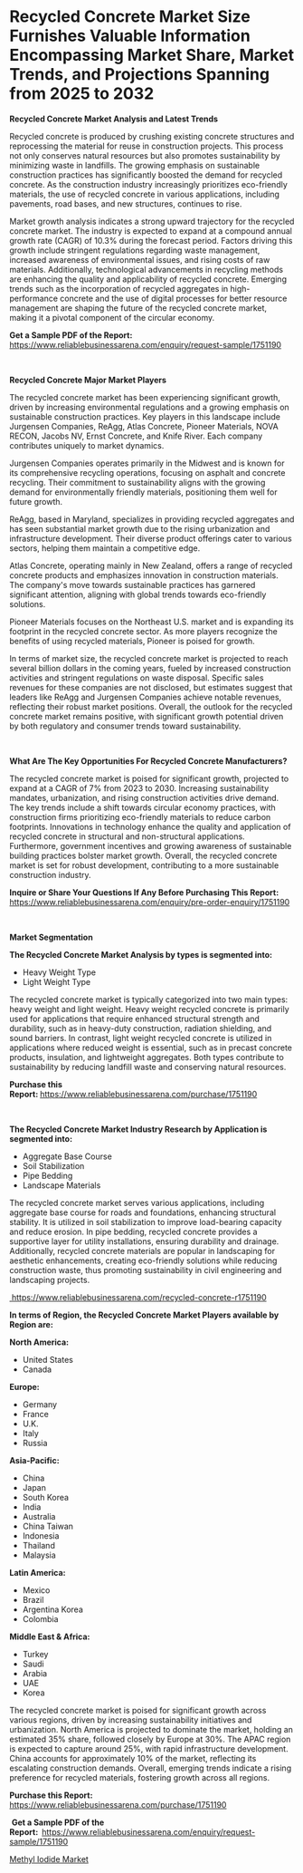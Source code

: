 <p><h1>Recycled Concrete Market Size Furnishes Valuable Information Encompassing Market Share, Market Trends, and Projections Spanning from 2025 to 2032</h1></p><p><strong>Recycled Concrete Market Analysis and Latest Trends</strong></p>
<p><p>Recycled concrete is produced by crushing existing concrete structures and reprocessing the material for reuse in construction projects. This process not only conserves natural resources but also promotes sustainability by minimizing waste in landfills. The growing emphasis on sustainable construction practices has significantly boosted the demand for recycled concrete. As the construction industry increasingly prioritizes eco-friendly materials, the use of recycled concrete in various applications, including pavements, road bases, and new structures, continues to rise.</p><p>Market growth analysis indicates a strong upward trajectory for the recycled concrete market. The industry is expected to expand at a compound annual growth rate (CAGR) of 10.3% during the forecast period. Factors driving this growth include stringent regulations regarding waste management, increased awareness of environmental issues, and rising costs of raw materials. Additionally, technological advancements in recycling methods are enhancing the quality and applicability of recycled concrete. Emerging trends such as the incorporation of recycled aggregates in high-performance concrete and the use of digital processes for better resource management are shaping the future of the recycled concrete market, making it a pivotal component of the circular economy.</p></p>
<p><strong>Get a Sample PDF of the Report:&nbsp;</strong> <a href="https://www.reliablebusinessarena.com/enquiry/request-sample/1751190?utm_campaign=2185&utm_medium=2&utm_source=Github&utm_content=ia&utm_term=01042025&utm_id=recycled-concrete">https://www.reliablebusinessarena.com/enquiry/request-sample/1751190</a></p>
<p>&nbsp;</p>
<p><strong>Recycled Concrete Major Market Players</strong></p>
<p><p>The recycled concrete market has been experiencing significant growth, driven by increasing environmental regulations and a growing emphasis on sustainable construction practices. Key players in this landscape include Jurgensen Companies, ReAgg, Atlas Concrete, Pioneer Materials, NOVA RECON, Jacobs NV, Ernst Concrete, and Knife River. Each company contributes uniquely to market dynamics.</p><p>Jurgensen Companies operates primarily in the Midwest and is known for its comprehensive recycling operations, focusing on asphalt and concrete recycling. Their commitment to sustainability aligns with the growing demand for environmentally friendly materials, positioning them well for future growth.</p><p>ReAgg, based in Maryland, specializes in providing recycled aggregates and has seen substantial market growth due to the rising urbanization and infrastructure development. Their diverse product offerings cater to various sectors, helping them maintain a competitive edge.</p><p>Atlas Concrete, operating mainly in New Zealand, offers a range of recycled concrete products and emphasizes innovation in construction materials. The company's move towards sustainable practices has garnered significant attention, aligning with global trends towards eco-friendly solutions.</p><p>Pioneer Materials focuses on the Northeast U.S. market and is expanding its footprint in the recycled concrete sector. As more players recognize the benefits of using recycled materials, Pioneer is poised for growth.</p><p>In terms of market size, the recycled concrete market is projected to reach several billion dollars in the coming years, fueled by increased construction activities and stringent regulations on waste disposal. Specific sales revenues for these companies are not disclosed, but estimates suggest that leaders like ReAgg and Jurgensen Companies achieve notable revenues, reflecting their robust market positions. Overall, the outlook for the recycled concrete market remains positive, with significant growth potential driven by both regulatory and consumer trends toward sustainability.</p></p>
<p>&nbsp;</p>
<p><strong>What Are The Key Opportunities For Recycled Concrete Manufacturers?</strong></p>
<p><p>The recycled concrete market is poised for significant growth, projected to expand at a CAGR of 7% from 2023 to 2030. Increasing sustainability mandates, urbanization, and rising construction activities drive demand. The key trends include a shift towards circular economy practices, with construction firms prioritizing eco-friendly materials to reduce carbon footprints. Innovations in technology enhance the quality and application of recycled concrete in structural and non-structural applications. Furthermore, government incentives and growing awareness of sustainable building practices bolster market growth. Overall, the recycled concrete market is set for robust development, contributing to a more sustainable construction industry.</p></p>
<p><strong>Inquire or Share Your Questions If Any Before Purchasing This Report:</strong> <a href="https://www.reliablebusinessarena.com/enquiry/pre-order-enquiry/1751190?utm_campaign=2185&utm_medium=2&utm_source=Github&utm_content=ia&utm_term=01042025&utm_id=recycled-concrete">https://www.reliablebusinessarena.com/enquiry/pre-order-enquiry/1751190</a></p>
<p>&nbsp;</p>
<p><strong>Market Segmentation</strong></p>
<p><strong>The Recycled Concrete Market Analysis by types is segmented into:</strong></p>
<p><ul><li>Heavy Weight Type</li><li>Light Weight Type</li></ul></p>
<p><p>The recycled concrete market is typically categorized into two main types: heavy weight and light weight. Heavy weight recycled concrete is primarily used for applications that require enhanced structural strength and durability, such as in heavy-duty construction, radiation shielding, and sound barriers. In contrast, light weight recycled concrete is utilized in applications where reduced weight is essential, such as in precast concrete products, insulation, and lightweight aggregates. Both types contribute to sustainability by reducing landfill waste and conserving natural resources.</p></p>
<p><strong>Purchase this Report:&nbsp;</strong><a href="https://www.reliablebusinessarena.com/purchase/1751190?utm_campaign=2185&utm_medium=2&utm_source=Github&utm_content=ia&utm_term=01042025&utm_id=recycled-concrete">https://www.reliablebusinessarena.com/purchase/1751190</a></p>
<p>&nbsp;</p>
<p><strong>The Recycled Concrete Market Industry Research by Application is segmented into:</strong></p>
<p><ul><li>Aggregate Base Course</li><li>Soil Stabilization</li><li>Pipe Bedding</li><li>Landscape Materials</li></ul></p>
<p><p>The recycled concrete market serves various applications, including aggregate base course for roads and foundations, enhancing structural stability. It is utilized in soil stabilization to improve load-bearing capacity and reduce erosion. In pipe bedding, recycled concrete provides a supportive layer for utility installations, ensuring durability and drainage. Additionally, recycled concrete materials are popular in landscaping for aesthetic enhancements, creating eco-friendly solutions while reducing construction waste, thus promoting sustainability in civil engineering and landscaping projects.</p></p>
<p><a href="https://www.reliablebusinessarena.com/recycled-concrete-r1751190?utm_campaign=2185&utm_medium=2&utm_source=Github&utm_content=ia&utm_term=01042025&utm_id=recycled-concrete">&nbsp;https://www.reliablebusinessarena.com/recycled-concrete-r1751190</a></p>
<p><strong>In terms of Region, the Recycled Concrete Market Players available by Region are:</strong></p>
<p>
    <p> <strong> North America: </strong>
        <ul>
            <li>United States</li>
            <li>Canada</li>
        </ul>
        </p> 
    <p> <strong> Europe: </strong>
        <ul>
            <li>Germany</li>
            <li>France</li>
            <li>U.K.</li>
            <li>Italy</li>
            <li>Russia</li>
        </ul>
        </p> 
    <p> <strong> Asia-Pacific: </strong>
        <ul>
            <li>China</li>
            <li>Japan</li>
            <li>South Korea</li>
            <li>India</li>
            <li>Australia</li>
            <li>China Taiwan</li>
            <li>Indonesia</li>
            <li>Thailand</li>
            <li>Malaysia</li>
        </ul>
        </p> 
    <p> <strong> Latin America: </strong>
        <ul>
            <li>Mexico</li>
            <li>Brazil</li>
            <li>Argentina Korea</li>
            <li>Colombia</li>
        </ul>
        </p> 
    <p> <strong> Middle East & Africa: </strong>
        <ul>
            <li>Turkey</li>
            <li>Saudi</li>
            <li>Arabia</li>
            <li>UAE</li>
            <li>Korea</li>
        </ul>
    </p>
    </p>
<p><p>The recycled concrete market is poised for significant growth across various regions, driven by increasing sustainability initiatives and urbanization. North America is projected to dominate the market, holding an estimated 35% share, followed closely by Europe at 30%. The APAC region is expected to capture around 25%, with rapid infrastructure development. China accounts for approximately 10% of the market, reflecting its escalating construction demands. Overall, emerging trends indicate a rising preference for recycled materials, fostering growth across all regions.</p></p>
<p><strong>Purchase this Report: </strong><a href="https://www.reliablebusinessarena.com/purchase/1751190?utm_campaign=2185&utm_medium=2&utm_source=Github&utm_content=ia&utm_term=01042025&utm_id=recycled-concrete">https://www.reliablebusinessarena.com/purchase/1751190</a></p>
<p>&nbsp;<strong>Get a Sample PDF of the Report:&nbsp;&nbsp;</strong><a href="https://www.reliablebusinessarena.com/enquiry/request-sample/1751190?utm_campaign=2185&utm_medium=2&utm_source=Github&utm_content=ia&utm_term=01042025&utm_id=recycled-concrete">https://www.reliablebusinessarena.com/enquiry/request-sample/1751190</a></p>
<p><strong></strong></p>
<p><p><a href="https://github.com/luckyshygirl/Market-Research-Report-List-7/blob/main/methyl-iodide-market.md?utm_campaign=2185&utm_medium=2&utm_source=Github&utm_content=ia&utm_term=01042025&utm_id=recycled-concrete">Methyl Iodide Market</a></p></p>